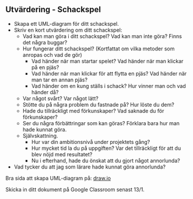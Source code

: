## Utvärdering - Schackspel

* Skapa ett UML-diagram för ditt schackspel.
* Skriv en kort utvärdering om ditt schackspel:
  * Vad kan man göra i ditt schackspel? Vad kan man inte göra? Finns det några buggar?
  * Hur fungerar ditt schackspel? (Kortfattat om vilka metoder som anropas och vad de gör)
    * Vad händer när man startar spelet? Vad händer när man klickar på en pjäs?
    * Vad händer när man klickar för att flytta en pjäs? Vad händer när man tar en annan pjäs?
    * Vad händer om en kung ställs i schack? Hur vinner man och vad händer då?
  * Var något svårt? Var något lätt?
  * Stötte du på några problem du fastnade på? Hur löste du dem?
  * Hade du tillräckligt med förkunskaper? Vad saknade du för förkunskaper?
  * Ser du några förbättringar som kan göras? Förklara bara hur man hade kunnat göra.
  * Självskattning.
    * Hur var din ambitionsnivå under projektets gång?
    * Hur mycket tid la du på uppgiften? Var det tillräckligt för att du blev nöjd med resultatet?
    * Nu i efterhand, hade du önskat att du gjort något annorlunda?
* Vad tycker du att jag som lärare hade kunnat göra annorlunda? 

Bra sida att skapa UML-diagram på: [draw.io](https://www.draw.io/)


Skicka in ditt dokument på Google Classroom senast 13/1.
